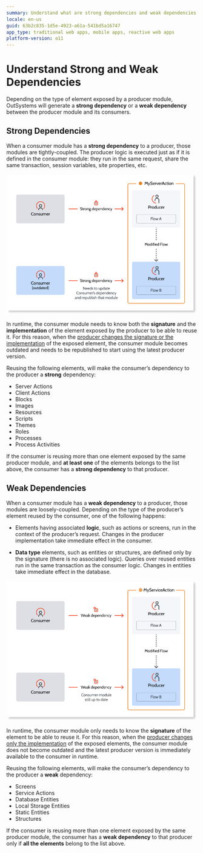 ```yaml
---
summary: Understand what are strong dependencies and weak dependencies between modules.
locale: en-us
guid: 63b2c835-1d5e-4923-a61a-541bd5a16747
app_type: traditional web apps, mobile apps, reactive web apps
platform-version: o11
---
```


# Understand Strong and Weak Dependencies

Depending on the type of element exposed by a producer module, OutSystems will generate a **strong dependency** or a **weak dependency** between the producer module and its consumers.

## Strong Dependencies

When a consumer module has a **strong dependency** to a producer, those modules are tightly-coupled. The producer logic is executed just as if it is defined in the consumer module: they run in the same request, share the same transaction, session variables, site properties, etc.

![](images/strong-weak-dependencies-1-diag.png)
 
In runtime, the consumer module needs to know both the **signature** and the **implementation** of the element exposed by the producer to be able to reuse it. For this reason, when the [producer changes the signature or the implementation](handle-changes.md#change-functionality-in-the-producer-module) of the exposed element, the consumer module becomes outdated and needs to be republished to start using the latest producer version. 

Reusing the following elements, will make the consumer’s dependency to the producer a **strong** dependency:

* Server Actions
* Client Actions
* Blocks
* Images
* Resources
* Scripts
* Themes
* Roles
* Processes
* Process Activities

If the consumer is reusing more than one element exposed by the same producer module, and **at least one** of the elements belongs to the list above, the consumer has a **strong dependency** to that producer.

## Weak Dependencies

When a consumer module has a **weak dependency** to a producer, those modules are loosely-coupled. Depending on the type of the producer’s element reused by the consumer, one of the following happens:

* Elements having associated **logic**, such as actions or screens, run in the context of the producer’s request. Changes in the producer implementation take immediate effect in the consumer.

* **Data type** elements, such as entities or structures, are defined only by the signature (there is no associated logic). Queries over reused entities run in the same transaction as the consumer logic. Changes in entities take immediate effect in the database.

![](images/strong-weak-dependencies-2-diag.png)

In runtime, the consumer module only needs to know the **signature** of the element to be able to reuse it. For this reason, when the [producer changes only the implementation](handle-changes.md#change-functionality-in-the-producer-module) of the exposed elements, the consumer module does not become outdated and the latest producer version is immediately available to the consumer in runtime.

Reusing the following elements, will make the consumer’s dependency to the producer a **weak** dependency:

* Screens
* Service Actions
* Database Entities
* Local Storage Entities
* Static Entities
* Structures

If the consumer is reusing more than one element exposed by the same producer module, the consumer has a **weak dependency** to that producer only if **all the elements** belong to the list above.
